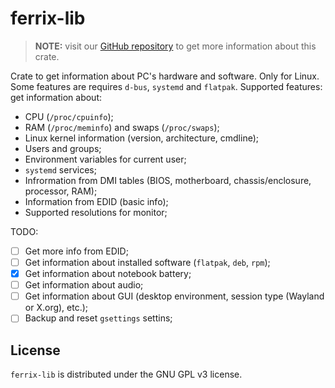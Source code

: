 # ferrix-lib

> **NOTE:** visit our [GitHub repository](https://github.com/mskrasnov/ferrix) to get more information about this crate.

Crate to get information about PC's hardware and software. Only for Linux. Some features are requires `d-bus`, `systemd` and `flatpak`. Supported features: get information about:

- CPU (`/proc/cpuinfo`);
- RAM (`/proc/meminfo`) and swaps (`/proc/swaps`);
- Linux kernel information (version, architecture, cmdline);
- Users and groups;
- Environment variables for current user;
- `systemd` services;
- Infrormation from DMI tables (BIOS, motherboard, chassis/enclosure, processor, RAM);
- Information from EDID (basic info);
- Supported resolutions for monitor;

TODO:

- [ ] Get more info from EDID;
- [ ] Get information about installed software (`flatpak`, `deb`, `rpm`);
- [X] Get information about notebook battery;
- [ ] Get information about audio;
- [ ] Get information about GUI (desktop environment, session type (Wayland or X.org), etc.);
- [ ] Backup and reset `gsettings` settins;

## License

`ferrix-lib` is distributed under the GNU GPL v3 license.
